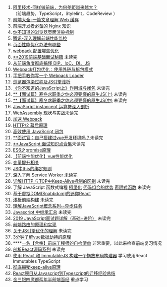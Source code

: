 1. [阿里技术-同样做前端，为何差距越来越大？](https://mp.weixin.qq.com/s/4QY_A9jYfw5JBdWecsT_0g)  
（前端趋势，TypeScript，Stylelint，CodeReview ）
2. [前端大全-一篇文章理解 Web 缓存](https://mp.weixin.qq.com/s/jO4_ADo6ehGxQSdUBHh9KQ)
3. [前端开发者必备的 Nginx 知识](https://mp.weixin.qq.com/s/BA_JZ_kMBFZBE7jjQDNc1Q)
4. [你不知道的浏览器页面渲染机制](https://mp.weixin.qq.com/s/_NrFbrucJRrA8fS40dCkow)
5. [腾讯-深入理解前端性能监控](https://mp.weixin.qq.com/s/YI-96IbtIjTDzS-3N-9FAg)
6. [页面性能优化办法有哪些](https://mp.weixin.qq.com/s/DapiwE-AhML-Mm4r0b_sWg)
7. [webpack 配置哪些优化](https://juejin.im/post/5cb71c8e518825324c44eeb7)
8. [**2019前端基础面试秘籍](https://juejin.im/post/5cb92d9a5188254160581b87) 未读完
9. [从前端角度彻底搞懂 DIP、IoC、DI、JS](https://zhuanlan.zhihu.com/p/61018434)
10. [Webpack打包优化：使用外链与拆包模式](https://juejin.im/post/5cc1237ae51d456e3e7a3b90)
11. [手把手教你写一个 Webpack Loader](https://segmentfault.com/a/1190000018980814)
12. [浏览器渲染过程及JS引擎浅析](https://www.clloz.com/programming/front-end/js/2019/04/25/how-browser-work/)
13. [《你不知道的JavaScript上》作用域与闭包](https://juejin.im/post/5cb1308df265da039b085e69) 未读完
14. [**【面试篇】寒冬求职季之你必须要懂的原生JS(上)](https://juejin.im/post/5cab0c45f265da2513734390) 未读完
15. [**【面试篇】寒冬求职季之你必须要懂的原生JS(中)](https://juejin.im/post/5cbd1e33e51d45789161d053) 未读完
16. [JavaScript instanceof 运算符深入剖析](https://www.ibm.com/developerworks/cn/web/1306_jiangjj_jsinstanceof/index.html)
17. [WebAssembly 现状与实战](https://www.ibm.com/developerworks/cn/web/wa-lo-webassembly-status-and-reality/index.html)未读完
18. [加速 Webpack](https://www.ibm.com/developerworks/cn/web/wa-lo-expedite-webpack/index.html)
19. [HTTP/2 幕后原理](https://www.ibm.com/developerworks/cn/web/wa-http2-under-the-hood/index.html)
20. [高效使用 JavaScript 闭包](https://www.ibm.com/developerworks/cn/web/wa-use-javascript-closures-efficiently/index.html)
21. [**面试官：自己搭建过vue开发环境吗？](https://juejin.im/post/5cc55c336fb9a032086dd701)未读完
22. [**JavaScript 面试知识点合集](https://juejin.im/post/5cc230ae5188252e741cc751)未读完
23. [ES6之promise原理](https://juejin.im/post/5cc54877f265da03b8585902)
24. [【前端性能优化】vue性能优化](https://juejin.im/post/5cc81076e51d456e361ed97e) 
25. [变量提升相关](https://juejin.im/post/5cc657276fb9a0323f68a99a)
26. [JS中this的绑定规则](https://juejin.im/post/5cc554b46fb9a032414f650e)
27. [深入了解 Service Worker ](https://www.wengbi.com/thread_50556_1.html)未读完
28. [详解HTTP 与TCP中Keep-Alive机制的区别](https://mp.weixin.qq.com/s/MR8OWPKQoM6Cr9o1rWsK5A) 未读完
29. 了解 JavaScript 函数式编程 [柯里化](https://juejin.im/post/5ccbb9d95188253d12688280) [代码组合的优势](https://juejin.im/post/5ccd0d17518825406261374d) [声明式函数](https://juejin.im/post/5ccea5a2f265da036207bb6f) 未读完
30. [基于虚拟DOM(Snabbdom)的迷你React](https://segmentfault.com/a/1190000019053542) 
31. [浅析前端构建](https://mp.weixin.qq.com/s/52ja4nEhA4z0LWunxXsjUg) 未读完
32. [理解JavaScript概念系列--异步任务](https://juejin.im/post/5cc12ca46fb9a0323d6e098c) 
33. [Javascript 中继承汇总](https://juejin.im/post/5cc43911e51d45400f5d589a) 未读完
34. [2019 JavaScript面试题详解（基础+进阶）](https://juejin.im/post/5cc543edf265da03761e9451) 未读完
35. [前端路由的原理和实现](https://juejin.im/post/5cc58236f265da0393787285) 
36. [关于JS引擎优化的理解](https://juejin.im/post/5cc4f406f265da03612ef0d6) 未读完
37. [3分钟了解vue数据劫持的原理](https://juejin.im/post/5cc8f394f265da038733ae77) 
38. ****[一名【合格】前端工程师的自检清单](https://juejin.im/post/5cc1da82f265da036023b628) 非常重要，以此来检查前端复习情况
39. [剖析React源码系列](https://github.com/KieSun/Dream/issues/18) 未读完
40. [使用 React 和 ImmutableJS 构建一个拖放布局构建器](https://juejin.im/post/5cccfa56f265da034c7038f3) 学习使用React Immutables TypeScript 
41. [彻底揭秘keep-alive原理](https://juejin.im/post/5cce49036fb9a031eb58a8f9) 
42. [React项目从Javascript到Typescript的迁移经验总结](https://juejin.im/post/5cc5b6d9e51d456e660d453b)
43. [金三银四魔都两年半前端面经](https://mp.weixin.qq.com/s/uKBPBBSnCtSu1oj3yC7gow) 重点学习
